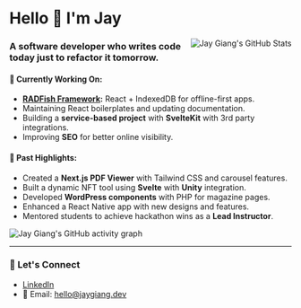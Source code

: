 # Hello 👋 I'm Jay 

<a>
  <img src="https://github-readme-stats.vercel.app/api?username=jaygiang&hide=stars&rank_icon=github&show_icons=true&theme=radical&include_all_commits=true&show=reviews,prs_merged,prs_merged_percentage" alt="Jay Giang's GitHub Stats" align="right" />
</a>

### A software developer who writes code today just to refactor it tomorrow.

#### 🔭 **Currently Working On:**
  - **[RADFish Framework](https://github.com/NMFS-RADFish):** React + IndexedDB for offline-first apps.
  - Maintaining React boilerplates and updating documentation.
  - Building a **service-based project** with **SvelteKit** with 3rd party integrations.
  - Improving **SEO** for better online visibility.

#### 🔧 **Past Highlights:**
  - Created a **Next.js PDF Viewer** with Tailwind CSS and carousel features.
  - Built a dynamic NFT tool using **Svelte** with **Unity** integration.
  - Developed **WordPress components** with PHP for magazine pages.
  - Enhanced a React Native app with new designs and features.
  - Mentored students to achieve hackathon wins as a **Lead Instructor**.

![Jay Giang's GitHub activity graph](https://github-readme-activity-graph.vercel.app/graph?username=jaygiang&theme=dracula)

---

### 🤝 Let's Connect
- [LinkedIn](https://www.linkedin.com/in/jaygiang)  
- 📧 Email: [hello@jaygiang.dev](mailto:hello@jaygiang.dev)

<!-- ![Profile Views](https://komarev.com/ghpvc/?username=jaygiang) -->
